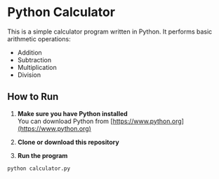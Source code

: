 # Python Calculator

This is a simple calculator program written in Python. It performs basic arithmetic operations:

- Addition
- Subtraction
- Multiplication
- Division

## How to Run

1. **Make sure you have Python installed**  
   You can download Python from [https://www.python.org](https://www.python.org)

2. **Clone or download this repository**

3. **Run the program**

```bash
python calculator.py
